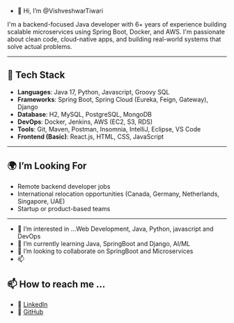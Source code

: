 - 👋 Hi, I’m @VishveshwarTiwari
<!---
VishveshwarTiwari/VishveshwarTiwari is a ✨ special ✨ repository because its `README.md` (this file) appears on your GitHub profile.
You can click the Preview link to take a look at your changes.
--->


I'm a backend-focused Java developer with 6+ years of experience building scalable microservices using Spring Boot, Docker, and AWS. I'm passionate about clean code, cloud-native apps, and building real-world systems that solve actual problems.

---

## 💼 Tech Stack

- **Languages**: Java 17, Python, Javascript, Groovy SQL
- **Frameworks**: Spring Boot, Spring Cloud (Eureka, Feign, Gateway), Django
- **Database**: H2, MySQL, PostgreSQL, MongoDB
- **DevOps**: Docker, Jenkins, AWS (EC2, S3, RDS)
- **Tools**: Git, Maven, Postman, Insomnia, IntelliJ, Eclipse, VS Code
- **Frontend (Basic)**: React.js, HTML, CSS, JavaScript

---


## 🌍 I’m Looking For

- Remote backend developer jobs
- International relocation opportunities (Canada, Germany, Netherlands, Singapore, UAE)
- Startup or product-based teams

---

- 👀 I’m interested in ...Web Development, Java, Python, javascript and DevOps
- 🌱 I’m currently learning Java, SpringBoot and Django, AI/ML
- 💞️ I’m looking to collaborate on SpringBoot and Microservices
- 📫 


## 📫 How to reach me ...

- 💼 [LinkedIn]([https://linkedin.com/in/YOUR_LINKEDIN](https://www.linkedin.com/in/vishveshwar-tiwari-873645140/))
- 🐙 [GitHub]([https://github.com/YOUR_USERNAME](https://github.com/VishveshwarTiwari))
